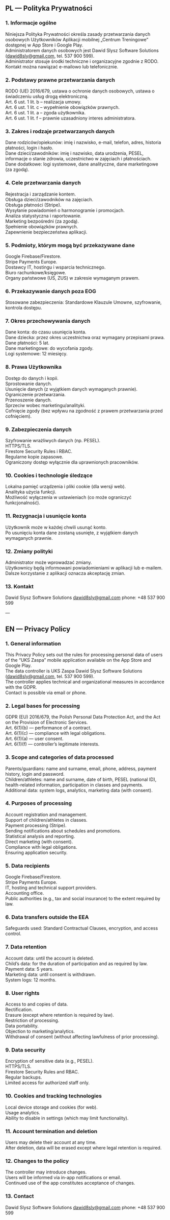 ## PL — Polityka Prywatności

### 1. Informacje ogólne
Niniejsza Polityka Prywatności określa zasady przetwarzania danych osobowych Użytkowników Aplikacji mobilnej „Centrum Treningowe” dostępnej w App Store i Google Play.  
Administratorem danych osobowych jest Dawid Slysz Software Solutions (dawid8sly@gmail.com, tel. 537 900 599).  
Administrator stosuje środki techniczne i organizacyjne zgodnie z RODO.  
Kontakt można nawiązać e-mailowo lub telefonicznie.

### 2. Podstawy prawne przetwarzania danych
RODO (UE) 2016/679, ustawa o ochronie danych osobowych, ustawa o świadczeniu usług drogą elektroniczną.  
Art. 6 ust. 1 lit. b – realizacja umowy.  
Art. 6 ust. 1 lit. c – wypełnienie obowiązków prawnych.  
Art. 6 ust. 1 lit. a – zgoda użytkownika.  
Art. 6 ust. 1 lit. f – prawnie uzasadniony interes administratora.

### 3. Zakres i rodzaje przetwarzanych danych
Dane rodziców/opiekunów: imię i nazwisko, e-mail, telefon, adres, historia płatności, login i hasło.  
Dane dzieci/zawodników: imię i nazwisko, data urodzenia, PESEL, informacje o stanie zdrowia, uczestnictwo w zajęciach i płatnościach.  
Dane dodatkowe: logi systemowe, dane analityczne, dane marketingowe (za zgodą).

### 4. Cele przetwarzania danych
Rejestracja i zarządzanie kontem.  
Obsługa dzieci/zawodników na zajęciach.  
Obsługa płatności (Stripe).  
Wysyłanie powiadomień o harmonogramie i promocjach.  
Analiza statystyczna i raportowanie.  
Marketing bezpośredni (za zgodą).  
Spełnienie obowiązków prawnych.  
Zapewnienie bezpieczeństwa aplikacji.

### 5. Podmioty, którym mogą być przekazywane dane
Google Firebase/Firestore.  
Stripe Payments Europe.  
Dostawcy IT, hostingu i wsparcia technicznego.  
Biuro rachunkowe/księgowe.  
Organy państwowe (US, ZUS) w zakresie wymaganym prawem.

### 6. Przekazywanie danych poza EOG
Stosowane zabezpieczenia: Standardowe Klauzule Umowne, szyfrowanie, kontrola dostępu.

### 7. Okres przechowywania danych
Dane konta: do czasu usunięcia konta.  
Dane dziecka: przez okres uczestnictwa oraz wymagany przepisami prawa.  
Dane płatności: 5 lat.  
Dane marketingowe: do wycofania zgody.  
Logi systemowe: 12 miesięcy.

### 8. Prawa Użytkownika
Dostęp do danych i kopii.  
Sprostowanie danych.  
Usunięcie danych (z wyjątkiem danych wymaganych prawnie).  
Ograniczenie przetwarzania.  
Przenoszenie danych.  
Sprzeciw wobec marketingu/analityki.  
Cofnięcie zgody (bez wpływu na zgodność z prawem przetwarzania przed cofnięciem).

### 9. Zabezpieczenia danych
Szyfrowanie wrażliwych danych (np. PESEL).  
HTTPS/TLS.  
Firestore Security Rules i RBAC.  
Regularne kopie zapasowe.  
Ograniczony dostęp wyłącznie dla uprawnionych pracowników.

### 10. Cookies i technologie śledzące
Lokalna pamięć urządzenia i pliki cookie (dla wersji web).  
Analityka użycia funkcji.  
Możliwość wyłączenia w ustawieniach (co może ograniczyć funkcjonalność).

### 11. Rezygnacja i usunięcie konta
Użytkownik może w każdej chwili usunąć konto.  
Po usunięciu konta dane zostaną usunięte, z wyjątkiem danych wymaganych prawnie.

### 12. Zmiany polityki
Administrator może wprowadzać zmiany.  
Użytkownicy będą informowani powiadomieniami w aplikacji lub e-mailem.  
Dalsze korzystanie z aplikacji oznacza akceptację zmian.

### 13. Kontakt
Dawid Slysz Software Solutions
dawid8sly@gmail.com 
phone: +48 537 900 599

—

## EN — Privacy Policy

### 1. General information
This Privacy Policy sets out the rules for processing personal data of users of the “UKS Zaspa” mobile application available on the App Store and Google Play.  
The data controller is UKS Zaspa Dawid Slysz Software Solutions (dawid8sly@gmail.com, tel. 537 900 599).  
The controller applies technical and organizational measures in accordance with the GDPR.  
Contact is possible via email or phone.

### 2. Legal bases for processing
GDPR (EU) 2016/679, the Polish Personal Data Protection Act, and the Act on the Provision of Electronic Services.  
Art. 6(1)(b) — performance of a contract.  
Art. 6(1)(c) — compliance with legal obligations.  
Art. 6(1)(a) — user consent.  
Art. 6(1)(f) — controller’s legitimate interests.

### 3. Scope and categories of data processed
Parents/guardians: name and surname, email, phone, address, payment history, login and password.  
Children/athletes: name and surname, date of birth, PESEL (national ID), health-related information, participation in classes and payments.  
Additional data: system logs, analytics, marketing data (with consent).

### 4. Purposes of processing
Account registration and management.  
Support of children/athletes in classes.  
Payment processing (Stripe).  
Sending notifications about schedules and promotions.  
Statistical analysis and reporting.  
Direct marketing (with consent).  
Compliance with legal obligations.  
Ensuring application security.

### 5. Data recipients
Google Firebase/Firestore.  
Stripe Payments Europe.  
IT, hosting and technical support providers.  
Accounting office.  
Public authorities (e.g., tax and social insurance) to the extent required by law.

### 6. Data transfers outside the EEA
Safeguards used: Standard Contractual Clauses, encryption, and access control.

### 7. Data retention
Account data: until the account is deleted.  
Child’s data: for the duration of participation and as required by law.  
Payment data: 5 years.  
Marketing data: until consent is withdrawn.  
System logs: 12 months.

### 8. User rights
Access to and copies of data.  
Rectification.  
Erasure (except where retention is required by law).  
Restriction of processing.  
Data portability.  
Objection to marketing/analytics.  
Withdrawal of consent (without affecting lawfulness of prior processing).

### 9. Data security
Encryption of sensitive data (e.g., PESEL).  
HTTPS/TLS.  
Firestore Security Rules and RBAC.  
Regular backups.  
Limited access for authorized staff only.

### 10. Cookies and tracking technologies
Local device storage and cookies (for web).  
Usage analytics.  
Ability to disable in settings (which may limit functionality).

### 11. Account termination and deletion
Users may delete their account at any time.  
After deletion, data will be erased except where legal retention is required.

### 12. Changes to the policy
The controller may introduce changes.  
Users will be informed via in-app notifications or email.  
Continued use of the app constitutes acceptance of changes.

### 13. Contact
Dawid Slysz Software Solutions
dawid8sly@gmail.com 
phone: +48 537 900 599
